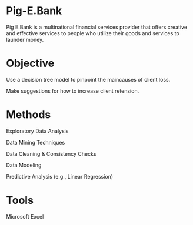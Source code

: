 # Pig-E.Bank
Pig E.Bank is a multinational financial services provider that offers creative and effective services to people who utilize their goods and services to launder money.

# Objective
Use a decision tree model to pinpoint the maincauses of client loss.

Make suggestions for how to increase client retension.

# Methods
Exploratory Data Analysis

Data Mining Techniques

Data Cleaning & Consistency Checks

Data Modeling

Predictive Analysis (e.g., Linear Regression)

# Tools
Microsoft Excel

